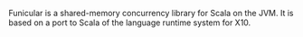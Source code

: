 Funicular is a shared-memory concurrency library for Scala on the JVM. It is based on a port to Scala of the language runtime system for X10.